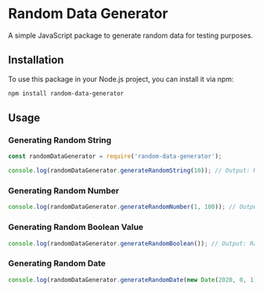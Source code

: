 # Random Data Generator

A simple JavaScript package to generate random data for testing purposes.

## Installation

To use this package in your Node.js project, you can install it via npm:

```bash
npm install random-data-generator
```

## Usage

### Generating Random String

```javascript
const randomDataGenerator = require('random-data-generator');

console.log(randomDataGenerator.generateRandomString(10)); // Output: Random string of length 10
```

### Generating Random Number

```javascript
console.log(randomDataGenerator.generateRandomNumber(1, 100)); // Output: Random number between 1 and 100
```

### Generating Random Boolean Value

```javascript
console.log(randomDataGenerator.generateRandomBoolean()); // Output: Random boolean value (true/false)
```

### Generating Random Date

```javascript
console.log(randomDataGenerator.generateRandomDate(new Date(2020, 0, 1), new Date())); // Output: Random date between 2020-01-01 and current date
```